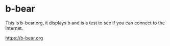 # b-bear
This is b-bear.org, it displays b and is a test to see if you can connect to the Internet.

https://b-bear.org
